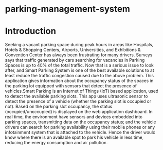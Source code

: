 # parking-management-system

# Introduction
Seeking a vacant parking space during peak hours in areas like Hospitals, Hotels & Shopping Centers, Airports, Universities, and Exhibitions & Convention Center has always been frustrating for many drivers. Surveys says that traffic generated by cars searching for vacancies in Parking Spaces is up to 40% of the total traffic. Now that is a serious issue to look after, and Smart Parking System is one of the best available solutions to at least reduce the traffic congestion caused due to the above problem. This application gives information about the occupancy status of the spaces in the parking lot equipped with sensors that detect the presence of vehicles.Smart Parking is an Internet of Things (IoT) based application, used to detect the available parking slots. This app uses ultrasonic sensor to detect the presence of a vehicle (whether the parking slot is occupied or not). Based on the parking slot occupancy, the status (occupied/unoccupied) is displayed on the web application dashboard. In real time, the environment have sensors and devices embedded into parking spaces, transmitting data on the occupancy status; and the vehicle drivers can search for parking availability using their mobile phones or any infotainment system that is attached to the vehicle. Hence the driver would know where there is an available spot to park his vehicle in less time, reducing the energy consumption and air pollution.
